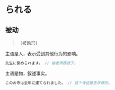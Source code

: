 # られる

## 被动

> 〔被动形〕

主语是人，表示受到其他行为的影响。

```js
先生に褒められます。 // 被老师表扬了。
```

主语是物，叙述事实。

```js
このお寺は去年に建てられました。 // 这个寺庙是去年修的。
```
